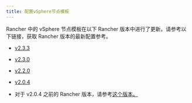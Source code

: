```yaml
---
title: 配置vSphere节点模板
---
```


Rancher 中的 vSphere 节点模板在以下 Rancher 版本中进行了更新。请参考以下链接，获取 Rancher 版本的最新配置参考。

- [v2.3.3](/docs/rancher2.5/cluster-provisioning/rke-clusters/node-pools/vsphere/vsphere-node-template-config/2.3.3/)
- [v2.3.0](/docs/rancher2.5/cluster-provisioning/rke-clusters/node-pools/vsphere/vsphere-node-template-config/2.3.0/)
- [v2.2.0](/docs/rancher2.5/cluster-provisioning/rke-clusters/node-pools/vsphere/vsphere-node-template-config/2.2.0/)
- [v2.0.4](/docs/rancher2.5/cluster-provisioning/rke-clusters/node-pools/vsphere/vsphere-node-template-config/2.0.4/)

- 对于 v2.0.4 之前的 Rancher 版本，请参考[这个版本。](/docs/rancher2.5/cluster-provisioning/rke-clusters/node-pools/vsphere/vsphere-node-template-config/before-2.0.4/)
